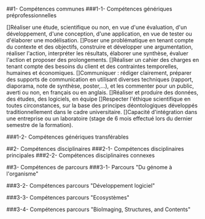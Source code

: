 ##1- Compétences communes
###1-1- Compétences génériques préprofessionnelles

  []Réaliser une étude, scientifique ou non, en vue d'une évaluation, d'un développement, d'une conception, d'une application, en vue de tester ou d'élaborer une modélisation.
  []Poser une problématique en tenant compte du contexte et des objectifs, construire et développer une argumentation, réaliser l'action, interpréter les résultats, élaborer une synthèse, évaluer l'action et proposer des prolongements.
  []Réaliser un cahier des charges en tenant compte des besoins du client et des contraintes temporelles, humaines et économiques.
  []Communiquer : rédiger clairement, préparer des supports de communication en utilisant diverses techniques (rapport, diaporama, note de synthèse, poster,...), et les commenter pour un public, averti ou non, en français ou en anglais.
  []Réaliser et produire des données, des études, des logiciels, en équipe
  []Respecter l'éthique scientifique en toutes circonstances, sur la base des principes déontologiques développés traditionnellement dans le cadre universitaire.
  []Capacité d'intégration dans une entreprise ou un laboratoire (stage de 6 mois effectué lors du dernier semestre de la formation).

###1-2- Compétences génériques transférables

##2- Compétences disciplinaires
###2-1- Compétences disciplinaires principales
###2-2- Compétences disciplinaires connexes

##3- Compétences de parcours
###3-1- Parcours "Du génome à l'organisme"

###3-2- Compétences parcours "Développement logiciel"

###3-3- Compétences parcours "Ecosystèmes"

###3-4- Compétences parcours "BioImaging, Structures, and Contents"
